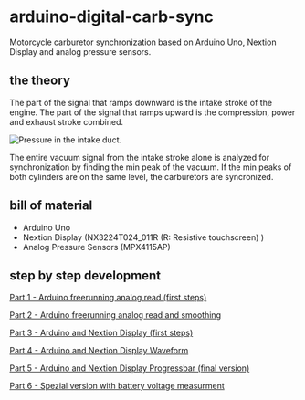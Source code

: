 # arduino-digital-carb-sync

Motorcycle carburetor synchronization based on Arduino Uno, Nextion Display and analog pressure sensors.

## the theory

The part of the signal that ramps downward is the intake stroke of the engine. The part of the signal that ramps upward is the compression, power and exhaust stroke combined.

![Pressure in the intake duct.](https://github.com/yz88/arduino-digital-carb-sync/blob/master/pressure-intake-duct.png)

The entire vacuum signal from the intake stroke alone is analyzed for synchronization by finding the min peak of the vacuum. If the min peaks of both cylinders are on the same level, the carburetors are syncronized.

## bill of material

* Arduino Uno
* Nextion Display (NX3224T024_011R (R: Resistive touchscreen) )
* Analog Pressure Sensors (MPX4115AP)

## step by step development

[Part 1 - Arduino freerunning analog read (first steps)](https://github.com/yz88/arduino-digital-carb-sync/blob/master/part1/)

[Part 2 - Arduino freerunning analog read and smoothing](https://github.com/yz88/arduino-digital-carb-sync/blob/master/part2/)

[Part 3 - Arduino and Nextion Display (first steps)](https://github.com/yz88/arduino-digital-carb-sync/blob/master/part3/)

[Part 4 - Arduino and Nextion Display Waveform](https://github.com/yz88/arduino-digital-carb-sync/blob/master/part4/)

[Part 5 - Arduino and Nextion Display Progressbar (final version)](https://github.com/yz88/arduino-digital-carb-sync/blob/master/part5/)

[Part 6 - Spezial version with battery voltage measurment](https://github.com/yz88/arduino-digital-carb-sync/blob/master/part6/)
